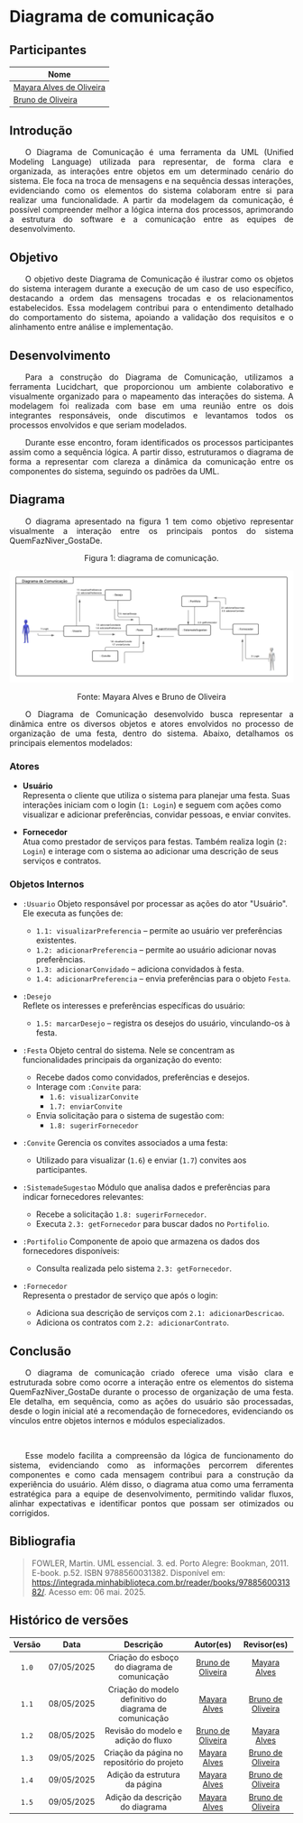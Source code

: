 # Diagrama de comunicação

## Participantes

| Nome                      | 
|---------------------------|
| [Mayara Alves de Oliveira](https://github.com/mayara-tech) | 
| [Bruno de Oliveira](https://github.com/BrunoOLiveirax) |

## Introdução 

<p align="justify"> &emsp;&emsp;O Diagrama de Comunicação é uma ferramenta da UML (Unified Modeling Language) utilizada para representar, de forma clara e organizada, as interações entre objetos em um determinado cenário do sistema. Ele foca na troca de mensagens e na sequência dessas interações, evidenciando como os elementos do sistema colaboram entre si para realizar uma funcionalidade. A partir da modelagem da comunicação, é possível compreender melhor a lógica interna dos processos, aprimorando a estrutura do software e a comunicação entre as equipes de desenvolvimento.</p>

## Objetivo

<p align="justify"> &emsp;&emsp;O objetivo deste Diagrama de Comunicação é ilustrar como os objetos do sistema interagem durante a execução de um caso de uso específico, destacando a ordem das mensagens trocadas e os relacionamentos estabelecidos. Essa modelagem contribui para o entendimento detalhado do comportamento do sistema, apoiando a validação dos requisitos e o alinhamento entre análise e implementação.</p>

## Desenvolvimento

<p align="justify"> &emsp;&emsp;Para a construção do Diagrama de Comunicação, utilizamos a ferramenta Lucidchart, que proporcionou um ambiente colaborativo e visualmente organizado para o mapeamento das interações do sistema. A modelagem foi realizada com base em uma reunião entre os dois integrantes responsáveis, onde discutimos e levantamos todos os processos envolvidos e que seriam modelados. </p>

<p align="justify"> &emsp;&emsp;Durante esse encontro, foram identificados os processos participantes assim como a sequência lógica. A partir disso, estruturamos o diagrama de forma a representar com clareza a dinâmica da comunicação entre os componentes do sistema, seguindo os padrões da UML.</p>

## Diagrama

<p align="justify"> &emsp;&emsp;O diagrama apresentado na figura 1 tem como objetivo representar visualmente a interação entre os principais pontos do sistema QuemFazNiver_GostaDe.</p>

<center>Figura 1: diagrama de comunicação.</center>

![Diagrama de Comunicação](./assets/Diagrama-de-comunicacao.png)

<center>Fonte: Mayara Alves e Bruno de Oliveira </center>
 


<p align="justify"> &emsp;&emsp;O Diagrama de Comunicação desenvolvido busca representar a dinâmica entre os diversos objetos e atores envolvidos no processo de organização de uma festa, dentro do sistema. Abaixo, detalhamos os principais elementos modelados:</p>


### Atores

- **Usuário**  
  Representa o cliente que utiliza o sistema para planejar uma festa. Suas interações iniciam com o login (`1: Login`) e seguem com ações como visualizar e adicionar preferências, convidar pessoas, e enviar convites.

- **Fornecedor**  
  Atua como prestador de serviços para festas. Também realiza login (`2: Login`) e interage com o sistema ao adicionar uma descrição de seus serviços e contratos.


### Objetos Internos

- `:Usuario`
  Objeto responsável por processar as ações do ator "Usuário". Ele executa as funções de:
  - `1.1: visualizarPreferencia` – permite ao usuário ver preferências existentes.
  - `1.2: adicionarPreferencia` – permite ao usuário adicionar novas preferências.
  - `1.3: adicionarConvidado` – adiciona convidados à festa.
  - `1.4: adicionarPreferencia` – envia preferências para o objeto `Festa`.

- `:Desejo`  
  Reflete os interesses e preferências específicas do usuário:
  - `1.5: marcarDesejo` – registra os desejos do usuário, vinculando-os à festa.

- `:Festa` 
  Objeto central do sistema. Nele se concentram as funcionalidades principais da organização do evento:
  - Recebe dados como convidados, preferências e desejos.
  - Interage com `:Convite` para:
    - `1.6: visualizarConvite`
    - `1.7: enviarConvite`
  - Envia solicitação para o sistema de sugestão com:
    - `1.8: sugerirFornecedor`

- `:Convite` 
  Gerencia os convites associados a uma festa:
  - Utilizado para visualizar (`1.6`) e enviar (`1.7`) convites aos participantes.

- `:SistemadeSugestao` 
  Módulo que analisa dados e preferências para indicar fornecedores relevantes:
  - Recebe a solicitação `1.8: sugerirFornecedor`.
  - Executa `2.3: getFornecedor` para buscar dados no `Portifolio`.

- `:Portifolio` 
  Componente de apoio que armazena os dados dos fornecedores disponíveis:
  - Consulta realizada pelo sistema `2.3: getFornecedor`.

- `:Fornecedor`  
  Representa o prestador de serviço que após o login:
  - Adiciona sua descrição de serviços com `2.1: adicionarDescricao`.
  - Adiciona os contratos com `2.2: adicionarContrato`.

## Conclusão

<p align="justify"> &emsp;&emsp;O diagrama de comunicação criado oferece uma visão clara e estruturada sobre como ocorre a interação entre os elementos do sistema QuemFazNiver_GostaDe durante o processo de organização de uma festa. Ele detalha, em sequência, como as ações do usuário são processadas, desde o login inicial até a recomendação de fornecedores, evidenciando os vínculos entre objetos internos e módulos especializados.</p>

 <p align="justify"> &emsp;&emsp;Esse modelo facilita a compreensão da lógica de funcionamento do sistema, evidenciando como as informações percorrem diferentes componentes e como cada mensagem contribui para a construção da experiência do usuário. Além disso, o diagrama atua como uma ferramenta estratégica para a equipe de desenvolvimento, permitindo validar fluxos, alinhar expectativas e identificar pontos que possam ser otimizados ou corrigidos.</p>

## Bibliografia 

> FOWLER, Martin. UML essencial. 3. ed. Porto Alegre: Bookman, 2011. E-book. p.52. ISBN 9788560031382. Disponível em: https://integrada.minhabiblioteca.com.br/reader/books/9788560031382/. Acesso em: 06 mai. 2025.


## Histórico de versões

| Versão |    Data    |                       Descrição                       |                       Autor(es)                        |                      Revisor(es)                       |
| :----: | :--------: | :---------------------------------------------------: | :----------------------------------------------------: | :----------------------------------------------------: 
| `1.0`  | 07/05/2025|  Criação do esboço do diagrama de comunicação |[Bruno de Oliveira](https://github.com/BrunoOLiveirax)  | [Mayara Alves ](https://github.com/mayara-tech) |
| `1.1`  | 08/05/2025| Criação do modelo definitivo do diagrama de comunicação |[Mayara Alves ](https://github.com/mayara-tech)  | [Bruno de Oliveira](https://github.com/BrunoOLiveirax) |
| `1.2`  | 08/05/2025|  Revisão do modelo e adição do fluxo |[Bruno de Oliveira](https://github.com/BrunoOLiveirax)  | [Mayara Alves ](https://github.com/mayara-tech) |
| `1.3`  | 09/05/2025| Criação da página no repositório do projeto |[Mayara Alves ](https://github.com/mayara-tech)  | [Bruno de Oliveira](https://github.com/BrunoOLiveirax) |
| `1.4`  | 09/05/2025| Adição da estrutura da página |[Mayara Alves ](https://github.com/mayara-tech)  | [Bruno de Oliveira](https://github.com/BrunoOLiveirax) |
| `1.5`  | 09/05/2025| Adição da descrição do diagrama|[Mayara Alves ](https://github.com/mayara-tech)  | [Bruno de Oliveira](https://github.com/BrunoOLiveirax) |